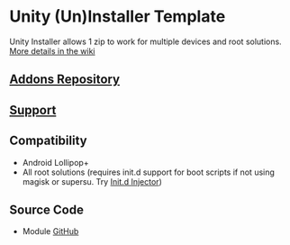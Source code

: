 # Unity (Un)Installer Template
Unity Installer allows 1 zip to work for multiple devices and root solutions. [More details in the wiki](https://github.com/Zackptg5/Unity/wiki)

## [Addons Repository](https://github.com/Zackptg5/Unity-Addons)

## [Support](https://forum.xda-developers.com/apps/magisk/module-audio-modification-library-t3579612)

## Compatibility
* Android Lollipop+
* All root solutions (requires init.d support for boot scripts if not using magisk or supersu. Try [Init.d Injector](https://forum.xda-developers.com/android/software-hacking/mod-universal-init-d-injector-wip-t3692105))

## Source Code
* Module [GitHub](https://github.com/Zackptg5/Unity)
